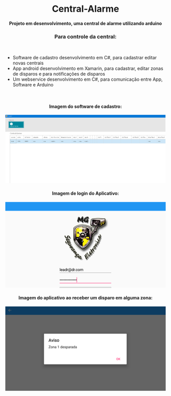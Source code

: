 <h1 align="center">Central-Alarme</h1>
<h4 align="center">Projeto em desenvolvimento, uma central de alarme utilizando arduino</h4>
<p>
<h3 align="center">Para controle da central:</h3>
<br>
<ul>
  <li>Software de cadastro desenvolvimento em C#, para cadastrar editar novas centrais</li>
  <li>App android desenvolvimento em Xamarin, para cadastrar, editar zonas de disparos e para notificações de disparos</li>
  <li>Um webservice desenvolvimento em C#, para comunicação entre App, Software e Arduino</li>
</ul>
<br>
<h4 align="center">Imagem do software de cadastro:</h4>
<img src="src/1.png">

<h4 align="center">Imagem de login do Aplicativo:</h4>
<img src="src/2.png">

<h4 align="center">Imagem do aplicativo ao receber um disparo em alguma zona:</h4>
<img src="src/3.png">
